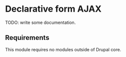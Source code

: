# Declarative form AJAX

TODO: write some documentation.

## Requirements

This module requires no modules outside of Drupal core.
